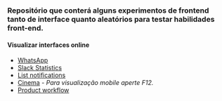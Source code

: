 ### Repositório que conterá alguns experimentos de frontend tanto de interface quanto aleatórios para testar habilidades front-end.

#### Visualizar interfaces online

- [WhatsApp](http://marlysson.github.io/lab-frontend/WhatsApp/)
- [Slack Statistics](http://marlysson.github.io/lab-frontend/Slack-statistics/)
- [List notifications](https://marlysson.github.io/lab-frontend/Notifica%C3%A7%C3%B5es/)
- [Cinema](https://marlysson.github.io/lab-frontend/Cinema-app/) - _Para visualização mobile aperte F12._
- [Product workflow](https://marlysson.github.io/lab-frontend/Product-workflow/)